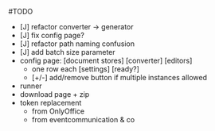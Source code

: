#TODO
- [J] refactor converter -> generator
- [J] fix config page?
- [J] refactor path naming confusion
- [J] add batch size parameter
- config page:
  [document stores]
  [converter]
  [editors]
   - one row each [settings] [ready?]
   - [+/-] add/remove button if multiple instances allowed
- runner
- download page + zip
- token replacement
  - from OnlyOffice
  - from eventcommunication & co